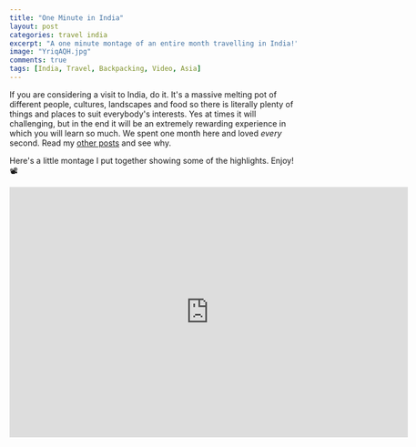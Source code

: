 ```yaml
---
title: "One Minute in India"
layout: post
categories: travel india
excerpt: "A one minute montage of an entire month travelling in India!"
image: "YriqAQH.jpg"
comments: true
tags: [India, Travel, Backpacking, Video, Asia]
---
```


If you are considering a visit to India, do it. It's a massive melting pot of different people, cultures, landscapes and food so there is literally plenty of things and places to suit everybody's interests. Yes at times it will challenging, but in the end it will be an extremely rewarding experience in which you will learn so much. We spent one month here and loved *every* second. Read my [other posts]({{site.baseurl}}/tags/#India) and see why.

Here's a little montage I put together showing some of the highlights. Enjoy! 📽

<div class="post-iframe post-yt"><iframe width="700" height="440" src="https://www.youtube.com/embed/VbrrzrkrjxA" frameborder="0" allow="autoplay; encrypted-media" allowfullscreen></iframe></div>